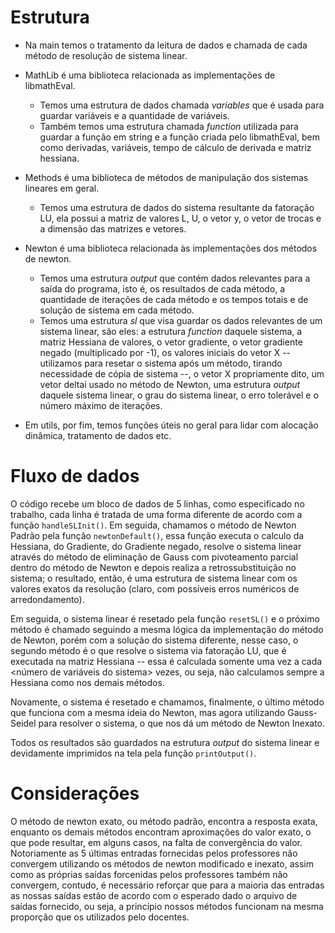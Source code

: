 # Estrutura

- Na main temos o tratamento da leitura de dados e chamada de cada método de resolução de sistema linear.

- MathLib é uma biblioteca relacionada as implementações de libmathEval.
	- Temos uma estrutura de dados chamada _variables_ que é usada para guardar variáveis e a quantidade de variáveis.
	- Também temos uma estrutura chamada _function_ utilizada para guardar a função em string e a função criada pelo libmathEval, bem como derivadas, variáveis, tempo de cálculo de derivada e matriz hessiana.
-  Methods é uma biblioteca de métodos de manipulação dos sistemas lineares em geral.
	- Temos uma estrutura de dados do sistema resultante da fatoração LU, ela possui a matriz de valores L, U, o vetor y, o vetor de trocas e a dimensão das matrizes e vetores.
- Newton é uma biblioteca relacionada às implementações dos métodos de newton.
	- Temos uma estrutura _output_ que contém dados relevantes para a saída do programa, isto é, os resultados de cada método, a quantidade de iterações de cada método e os tempos totais e de solução de sistema em cada método.
	- Temos uma estrutura _sl_ que visa guardar os dados relevantes de um sistema linear, são eles: a estrutura _function_ daquele sistema, a matriz Hessiana de valores, o vetor gradiente, o vetor gradiente negado (multiplicado por -1), os valores iniciais do vetor X -- utilizamos para resetar o sistema após um método, tirando necessidade de cópia de sistema --, o vetor X propriamente dito, um vetor deltai usado no método de Newton, uma estrutura _output_ daquele sistema linear, o grau do sistema linear, o erro tolerável e o número máximo de iterações.
- Em utils, por fim, temos funções úteis no geral para lidar com alocação dinâmica, tratamento de dados etc.
# Fluxo de dados
O código recebe um bloco de dados de 5 linhas, como especificado no trabalho, cada linha é tratada de uma forma diferente de acordo com a função `handleSLInit()`. Em seguida, chamamos o método de Newton Padrão pela função `newtonDefault()`, essa função executa o calculo da Hessiana, do Gradiente, do Gradiente negado, resolve o sistema linear através do método de eliminação de Gauss com pivoteamento parcial dentro do método de Newton e depois realiza a retrossubstituição no sistema; o resultado, então, é uma estrutura de sistema linear com os valores exatos da resolução (claro, com possíveis erros numéricos de arredondamento). 

Em seguida, o sistema linear é resetado pela função `resetSL()` e o próximo método é chamado seguindo a mesma lógica da implementação do método de Newton, porém com a solução do sistema diferente, nesse caso, o segundo método é o que resolve o sistema via fatoração LU, que é executada na matriz Hessiana -- essa é calculada somente uma vez a cada <número de variáveis do sistema> vezes, ou seja, não calculamos sempre a Hessiana como nos demais métodos.

Novamente, o sistema é resetado e chamamos, finalmente, o último método que funciona com a mesma ideia do Newton, mas agora utilizando Gauss-Seidel para resolver o sistema, o que nos dá um método de Newton Inexato. 

Todos os resultados são guardados na estrutura _output_ do sistema linear e devidamente imprimidos na tela pela função `printOutput()`.

# Considerações

O método de newton exato, ou método padrão, encontra a resposta exata, enquanto os demais métodos encontram aproximações do valor exato, o que pode resultar, em alguns casos, na falta de convergência do valor. Notoriamente as 5 últimas entradas fornecidas pelos professores não convergem utilizando os métodos de newton modificado e inexato, assim como as próprias saídas forcenidas pelos professores também não convergem, contudo, é necessário reforçar que para a maioria das entradas as nossas saídas estão de acordo com o esperado dado o arquivo de saídas fornecido, ou seja, a princípio nossos métodos funcionam na mesma proporção que os utilizados pelo docentes. 
